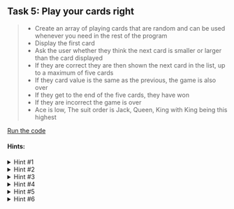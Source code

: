 ## Task 5: Play your cards right
> - Create an array of playing cards that are random and can be used whenever you need in the rest of the program
> - Display the first card
> - Ask the user whether they think the next card is smaller or larger than the card displayed 
> - If they are correct they are then shown the next card in the list, up to a maximum of five cards
> - If they card value is the same as the previous, the game is also over
> - If they get to the end of the five cards, they have won
> - If they are incorrect the game is over
> - Ace is low, The suit order is Jack, Queen, King with King being this highest

[Run the code](https://Anagram-Game.minion3665.repl.run)
#### Hints:
<details>
  <summary>Hint #1</summary>
  
  ```python
  import random
  ```
  
  Try importing the random module to allow chosing a random card
</details>
<details>
  <summary>Hint #2</summary>
  
  ```python
cardNumbers = ["Ace", "2", "3", "4", "5", "6", "7", "8", "9", "10", "Jack", "Queen", "King"]
cardSuits = ["Spades", "Hearts", "Clubs", "Diamonds"]

class Deck:
  def __init__(self):
    self.deck = []
    self.discards = []
    self.shuffle()
  @staticmethod
  def get_numbers():
    return cardNumbers
  @staticmethod
  def get_suits():
    return cardSuits
  def shuffle(self):
    deck = []
    for number in cardNumbers:
      for suit in cardSuits:
        deck.append({"number": number, "suit": suit})
    random.shuffle(deck)
    self.deck = deck
    self.discards = []

  ```
  
  Initialize starting arrays
  - Create variavles that shuffle the cards that we can use whenever needed.
  - use the ```python self.shuffle()``` variable
</details>
<details>
  <summary>Hint #3</summary>
  
  ```python
  def draw(self):
    try:
      card = self.deck.pop()
      self.discards.append(card)
      return card
    except IndexError:
      return None
  def get(self, index):
    try:
      return self.deck[-(index+1)]
    except IndexError:
      return None
  def get_discards(self):
    return self.discards
  ```
  Get deck of cards and shuffle them when needed.
  - End of deck.py file
</details>
<details>
  <summary>Hint #4</summary>
  
  ```python
  import ast
version = "a1.0.0-minimod-1"

def miniInput(inputType: type = str, *prompt: str, errorMessage: str = "You must enter a{n} {type}"):
	"""
	An input function that you always wished python had as default
	PARAMETERS:
	inputType: must be a type, determines the required type of the input. Use str to allow all input
	prompt: determines the prompt that is passed to input. Please note that "\\n>>> " will be added onto the end of the prompt
	errorMessage: the error message that will be given if the input is not of the required type. Defaults to "You must enter a{n} {type}". {Type} is replaced with the required type and {n} is replaced with the "n" if the type starts with a vowel (for use in a/an, for example).
	"""
	while True:
		inputToCheck = input(" ".join(prompt)+"\n>>> ")
		try:
			if inputToCheck:
				inputToCheck = ast.literal_eval(inputToCheck)
				return inputType(inputToCheck)
			else:
				print("You need to enter something")
		except ValueError:
			n = ""
			if inputType.__name__[0] in ["a", "e", "i", "o", "u"]:
				n = "n"
			print(errorMessage.replace("{type}", inputType.__name__).replace("{n}", n))

print("Using MiniUtils version "+version+" by Minion3665")
print("Please don't remove these credits")
print("Writing your own name doen't makes you a coder")
  ```
  
  Miniutils.py has most of the input and text Main.py use
  - Scan user input and detect if its a real response or random text
  
</details>
<details>
  <summary>Hint #5</summary>
  
  ```python
  import deck, sys
  from miniutils import *

  ```
  
  Import deck and import miniutils from Miniutils.py
</details>
<details>
  <summary>Hint #6</summary>
  
  ```python
  import deck, sys
  from miniutils import *

  ```
  
  Import deck and import miniutils from Miniutils.py
</details>
